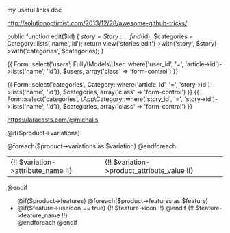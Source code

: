 my useful links doc

http://solutionoptimist.com/2013/12/28/awesome-github-tricks/


public function edit($id)
    {
        $story = Story::find($id);
        $categories = Category::lists('name','id');
        return view('stories.edit')->with('story', $story)->with('categories', $categories);
    }



{{ Form::select('users', Fully\Models\User::where('user_id', '=', 'article->id')->lists('name', 'id')), $users, array('class' => 'form-control') }}




{{ Form::select('categories', Category::where('article_id', '=', 'story->id')->lists('name', 'id')), $categories, array('class' => 'form-control') }}
{{ Form::select('categories', \App\Category::where('story_id', '=', 'story->id')->lists('name', 'id')), $categories, array('class' => 'form-control') }}


https://laracasts.com/@michalis


@if($product->variations)
<div class="tab-content clearfix" id="tabs-2">
 <table class="table table-striped table-bordered">
        <tbody>
        @foreach($product->variations as $variation)
            <tr>
                <td>{!! $variation->attribute_name !!}</td>
                <td>{!! $variation->product_attribute_value !!}</td>
            </tr>
        @endforeach
        </tbody>
    </table>
</div>
@endif

<ul class="iconlist ">
@if($product->features)
    @foreach($product->features as $feature)
        <li>
        @if($feature->useicon == true)
        {!! $feature->icon !!}
        @endif
        {!! $feature->feature_name !!}
        </li>
    @endforeach
@endif
</ul>